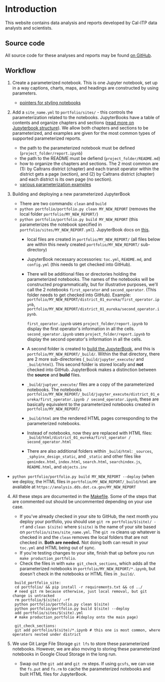 # Introduction 
This website contains data analysis and reports developed by Cal-ITP data analysts and scientists.

## Source code

All source code for these analyses and reports may be found [on GitHub](https://github.com/cal-itp/data-analyses).

## Workflow
1. Create a parameterized notebook.
   This is one Jupyter notebook, set up in a way captions, charts, maps, and headings are constructed by using parameters.   
   * [pointers for styling notebooks](https://docs.calitp.org/data-infra/publishing/sections/4_notebooks_styling.html)

2. Add a `site_name.yml` to `portfolio/sites/` - this controls the parameterization related to the notebooks.
   JupyterBooks have a table of contents and organize chapters and sections ([read more on Jupyterbook structure](https://jupyterbook.org/en/stable/structure/configure.html)).
   We allow both chapters and sections to be parameterized, and examples are given for the most common types of supported parameterized reports.
   * the path to the parameterized notebook must be defined (`project_folder/report.ipynb`)
   * the path to the README must be defiend (`project_folder/README.md`)
   * how to organize the chapters and sections. The 2 most common are (1): by Caltrans district (chapter) and each transit operator within the district gets a page (section), and (2) by Caltrans district (chapter) and each district is its own page (no section).
   * [various parameterization examples](https://docs.calitp.org/data-infra/publishing/sections/5_analytics_portfolio_site.html)
     
3. Building and deploying a new parameterized JupyterBook
   * There are two commands: `clean` and `build`
   * `python portfolio/portfolio.py clean MY_NEW_REPORT` (removes the local folder `portfolio/MY_NEW_REPORT/`)
   * `python portfolio/portfolio.py build MY_NEW_REPORT` (this parameterizes the notebook specified in `portfolio/sites/MY_NEW_REPORT.yml`). JupyterBook docs on [this](https://jupyterbook.org/en/stable/start/build.html).
      * local files are created in `portfolio/MY_NEW_REPORT/` (all files below are within this newly created `portfolio/MY_NEW_REPORT/` sub-directory)
      * JupyterBook necessary accessories: `toc.yml`, `README.md`, and `config.yml` (this needs to get checked into GitHub).
      * There will be additional files or directories holding the parameterized notebooks. The names of the notebooks will be constructed programmatically, but for
     illustrative purposes, we'll call the 2 notebooks `first_operator` and `second_operator`. (This folder needs to get checked into GitHub).
        Example: `portfolio/MY_NEW_REPORT/district_01_eureka/first_operator.ipynb`, `portfolio/MY_NEW_REPORT/district_01_eureka/second_operator.ipynb`.
        
        `first_operator.ipynb` uses `project_folder/report.ipynb` to display the first operator's information in all the cells.
        `second_operator.ipynb` uses `project_folder/report.ipynb` to display the second operator's information in all the cells.
     * A second folder is created to [build the JupyterBook](https://jupyterbook.org/en/stable/start/build.html#aside-source-vs-build-files), and this is `portfolio/MY_NEW_REPORT/_build/`. Within the that directory, there are 2 more sub-directories (`_build/jupyter_execute/` and `_build/html`). This second folder is stored locally and **not** checked into GitHub. JupyterBook makes a distinction between the **source** and **build** files.
     * `_build/juptyer_execute/` files are a copy of the parameterized notebooks. The notebooks `portfolio/MY_NEW_REPORT/_build/jupyter_execute/district_01_eureka/first_operator.ipynb / second_operator.ipynb`, these are basically equivalent to the parameterized notebooks created in `portfolio/MY_NEW_REPORT/`
     * `_build/html` are the rendered HTML pages corresponding to the parameterized notebooks.
     * Instead of notebooks, now they are replaced with HTML files: `_build/html/district_01_eureka/first_operator / second_operator.html`
     * There are also additional folders within `_build/html`: `_sources`, `_sphyinx_design_static`, and `_static` and other files like `genindex.html`, `index.html`, `search.html`, `searchindex.js`, `README.html`, and `objects.inv`
  * `python portfolio/portfolio.py build MY_NEW_REPORT --deploy` (when we deploy, the HTML files in `portfolio/MY_NEW_REPORT/_build/html` are available at `https://analysis.dds.dot.ca.gov/MY_NEW_REPORT`

4. All these steps are documented in the [Makefile](https://github.com/cal-itp/data-analyses/blob/main/Makefile). Some of the steps that are commented out should be uncommented depending on your use case.
   * If you've already checked in your site to GitHub, the next month you deploy your portfolio, you should use `git rm portfolio/$(site)/ -rf` and `clean $(site)` where `$(site)` is the name of your site based on `portfolio/sites/site_name.yml`. The `git rm` cleans up whatever is checked in and the `clean` removes the local folders that are not checked in. **Both are needed.** Not doing both can result in your `toc.yml` and HTML being out of sync.
   * If you're testing changes to your site, finish that up before you run `make production_portfolio`. 
   * Check the files in with `make git_check_sections`, which adds all the parameterized notebooks in `portfolio/MY_NEW_REPORT/*.ipynb`, but doesn't check in the notebooks or HTML files in `_build/`.
     
   ```
    build_portfolio_site:
    cd portfolio/ && pip install -r requirements.txt && cd ../
    # need git rm because otherwise, just local removal, but git change is untracked
    rm portfolio/$(site)/ -rf
    python portfolio/portfolio.py clean $(site)
    python portfolio/portfolio.py build $(site) --deploy 
    add portfolio/sites/$(site).yml     
    # make production_portfolio #(deploy onto the main page)

    git_check_sections:
    git add portfolio/$(site)/*.ipynb # this one is most common, where operators nested under district
   ```

6. We use Git Large File Storage `git lfs` to store these parameterized notebooks. However, we are also moving to storing these parameterized notebooks in Google Cloud Storage in the long run.
   * Swap out the `git add` and `git rm` steps. If using `gcsfs`, we can use the `fs.put` and `fs.rm` to cache the parameterized notebooks and built HTML files for JupyterBook.
